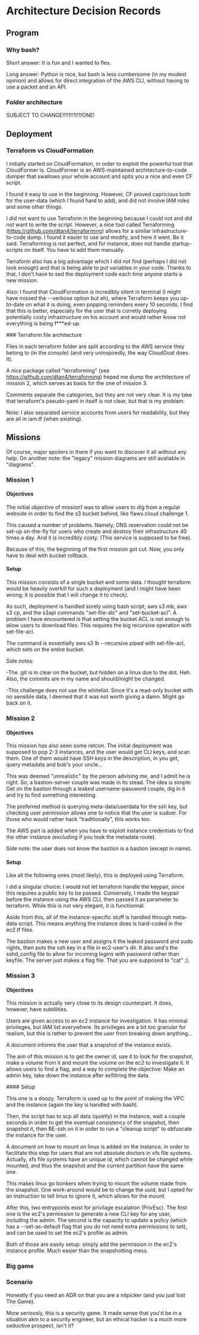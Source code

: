 # Architecture Decision Records

## Program

### Why bash?

Short answer: It is fun and I wanted to flex.

Long answer: Python is nice, but bash is less cumbersome (in my modest opinion) and allows for direct integration of the AWS CLI, without having to use a packet and an API.

### Folder architecture

SUBJECT TO CHANGE!!!!1!!1!!1!ONE!

## Deployment

### Terraform vs CloudFormation

I initially started on CloudFormation, in order to exploit the powerful tool that CloudFormer is. CloudFormer is an AWS-maintained architecture-to-code dumper that swallows your whole account and spits you a nice and even CF script.

I found it easy to use in the beginning. However, CF proved capricious both for the user-data (which I found hard to add), and did not involve IAM roles and some other things.

I did not want to use Terraform in the beginning because I could not and did not want to write the script. However, a nice tool called Terraforming (https://github.com/dtan4/terraforming) allows for a similar infrastructure-to-code dump.
I found it easier to use and modify, and here it went. Be it said: Terraforming is not perfect, and for instance, does not handle startup-scripts on itself. You have to add them manually.

Terraform also has a big advantage which I did not find (perhaps I did not look enough) and that is being able to put variables in your code. Thanks to that, I don't have to sed the deployment code each time anyone starts a new mission.

Also: I found that CloudFormation is incredibly silent in terminal (I might have missed the --verbose option but eh), where Terraform keeps you up-to-date on what it is doing, even popping reminders every 10 seconds. I find that this is better, especially for the user that is curretly deploying potentially costy infrastructure on his account and would rather know not everything is being f\*\*\*ed-up.

### Terraform file architecture

Files in each terraform folder are split according to the AWS service they belong to (in the console) (and very uninspiredly, the way CloudGoat does it). 

A nice package called "terraforming" (see https://github.com/dtan4/terraforming) heped me dump the architecture of mission 2, which serves as basis for the one of mission 3.

Comments separate the categories, but they are not very clear. It is my take that terraform's pseudo-yaml in itself is not clear, but that is my problem.

Note: I also separated service accounts from users for readability, but they are all in iam.tf (when existing).

## Missions

Of course, major spoilers in there if you want to discover it all without any help.
On another note: the "legacy" mission diagrams are still avaliable in "diagrams".

### Mission 1

#### Objectives

The initial objective of mission1 was to allow users to dig from a regular webside in order to find the s3 bucket behind, like flaws.cloud challenge 1.

This caused a number of problems. Namely, DNS reservation could not be set-up on-the-fly for users who create and destroy their infrastructure 40 times a day. And it is incredibly costy. (This service is supposed to be free).

Because of this, the beginning of the first mission got cut. Now, you only have to deal with bucket rollback.

#### Setup

This mission consists of a single bucket and some data. I thought terraform would be heavily overkill for such a deployment (and I might have been wrong; it is possible that I will change it to check).

As such, deployment is handled sorely using bash script; aws s3 mb, aws s3 cp, and the s3api commands "set-file-alc" and "set-bucket-acl".
A problem I have encountered is that setting the bucket ACL is not enough to allow users to download files. This requires the big recursive operation with set-file-acl. 

The command is essentially aws s3 lb --recursive piped with set-file-acl, which sets on the entire bucket.

Side notes: 

-The .git is in clear on the bucket, but hidden on a linux due to the dot. Heh. Also, the commits are in my name and should/might be changed.

-This challenge does not use the whitelist. Since it's a read-only bucket with no sensible data, I deemed that it was not worth giving a damn. Might go back on it.

### Mission 2

#### Objectives

This mission has also seen some retcon. The initial deployment was supposed to pop 2-3 instances, and the user would get CLI keys, and scan them. One of them would have SSH keys in the description, in you get, query metadata and bob's your uncle...

This was deemed "unrealistic" by the person advising me, and I admit he is right. 
So, a bastion-server couple was made in its stead. The idea is simple: Get on the bastion through a leaked username-password couple, dig in it and try to find something interesting.

The preferred method is querying meta-data/userdata for the ssh key, but checking user permission allows one to notice that the user is sudoer. For those who would rather hack "traditionally", this works too.

The AWS part is added when you have to exploit instance credentials to find the other instance (excluding if you took the metadata route).

Side note: the user does not know the bastion is a bastion (except in name).

#### Setup

Like all the following ones (most likely), this is deployed using Terraform.

I did a singular choice: I would not let terraform handle the keypair, since this requires a public key to be passed. Conversely, I made the keypair before the instance using the AWS CLI, then passed it as parameter to terraform. While this is not very elegant, it is functionnal.

Aside from this, all of the instance-specific stuff is handled through meta-data script. This means anything the instance does is hard-coded in the ec2.tf files.

The bastion makes a new user and assigns it the leaked password and sudo rights, then puts the ssh key in a file in ec2-user's dir. It also sed's the sshd_config file to allow for incoming logins with password rather than keyfile.
The server just makes a flag file. That you are supposed to "cat" ;).

### Mission 3

#### Objectives

This mission is actually very close to its design counterpart. It does, however, have subtilities.

Users are given access to an ec2 instance for investigation. It has minimal privileges, but IAM list everywhere. Its privileges are a bit too granular for realism, but this is rather to prevent the user from breaking down anything...

A document informs the user that a snapshot of the instance exists.

The aim of this mission is to get the owner id, use it to look for the snapshot, make a volume from it and mount the volume on the ec2 to investigate it. It allows users to find a flag, and a way to complete the objective: Make an admin key, take down the instance after exfiltring the data.

#### Setup

This one is a doozy. Terraform is used up to the point of making the VPC and the instance (again the key is handled with bash).

Then, the script has to scp all data (quietly) in the instance, wait a couple seconds in order to get the eventual consistency of the snapshot, then snapshot it, then RE-ssh on it in order to run a "cleanup script" to obfuscate the instance for the user.

A document on how to mount on linux is added on the instance, in order to facilitate this step for users that are not absolute doctors in xfs file systems. Actually, xfs file systems have an unique id, which cannot be changed while mounted, and thus the snapshot and the current partition have the same one.

This makes linux go bonkers when trying to mount the volume made from the snapshot. One work-around would be to change the uuid, but I opted for an instruction to tell linux to ignore it, which allows for the mount.

After this, two entrypoints exist for privilage escalation (PrivEsc). The first one is the ec2's permission to generate a new CLI key for any user, including the admin. The second is the capacity to update a policy (which has a --set-as-default flag that you do not need extra permissions to set), and can be used to set the ec2's profile as admin.

Both of those are easily setup: simply add the permission in the ec2's instance profile. Much easier than the snapshotting mess.

### Big game

### Scenario

Honestly if you need an ADR on that you are a nitpicker (and you just lost The Game).

More seriously, this is a security game. It made sense that you'd be in a situation akin to a security engineer, but an ethical hacker is a much more seductive prospect, isn't it?
